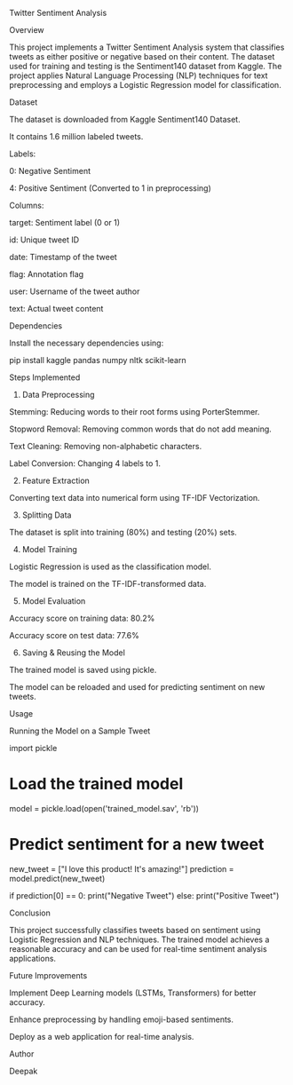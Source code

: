 Twitter Sentiment Analysis

Overview

This project implements a Twitter Sentiment Analysis system that classifies tweets as either positive or negative based on their content. The dataset used for training and testing is the Sentiment140 dataset from Kaggle. The project applies Natural Language Processing (NLP) techniques for text preprocessing and employs a Logistic Regression model for classification.

Dataset

The dataset is downloaded from Kaggle Sentiment140 Dataset.

It contains 1.6 million labeled tweets.

Labels:

0: Negative Sentiment

4: Positive Sentiment (Converted to 1 in preprocessing)

Columns:

target: Sentiment label (0 or 1)

id: Unique tweet ID

date: Timestamp of the tweet

flag: Annotation flag

user: Username of the tweet author

text: Actual tweet content

Dependencies

Install the necessary dependencies using:

pip install kaggle pandas numpy nltk scikit-learn

Steps Implemented

1. Data Preprocessing

Stemming: Reducing words to their root forms using PorterStemmer.

Stopword Removal: Removing common words that do not add meaning.

Text Cleaning: Removing non-alphabetic characters.

Label Conversion: Changing 4 labels to 1.

2. Feature Extraction

Converting text data into numerical form using TF-IDF Vectorization.

3. Splitting Data

The dataset is split into training (80%) and testing (20%) sets.

4. Model Training

Logistic Regression is used as the classification model.

The model is trained on the TF-IDF-transformed data.

5. Model Evaluation

Accuracy score on training data: 80.2%

Accuracy score on test data: 77.6%

6. Saving & Reusing the Model

The trained model is saved using pickle.

The model can be reloaded and used for predicting sentiment on new tweets.

Usage

Running the Model on a Sample Tweet

import pickle

# Load the trained model
model = pickle.load(open('trained_model.sav', 'rb'))

# Predict sentiment for a new tweet
new_tweet = ["I love this product! It's amazing!"]
prediction = model.predict(new_tweet)

if prediction[0] == 0:
    print("Negative Tweet")
else:
    print("Positive Tweet")

Conclusion

This project successfully classifies tweets based on sentiment using Logistic Regression and NLP techniques. The trained model achieves a reasonable accuracy and can be used for real-time sentiment analysis applications.

Future Improvements

Implement Deep Learning models (LSTMs, Transformers) for better accuracy.

Enhance preprocessing by handling emoji-based sentiments.

Deploy as a web application for real-time analysis.

Author

Deepak
